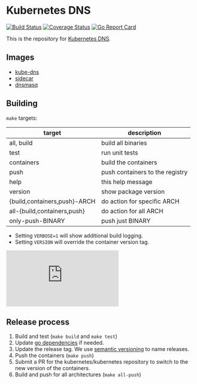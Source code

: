 # Kubernetes DNS

[![Build Status](https://travis-ci.org/kubernetes/dns.svg?branch=master)](https://travis-ci.org/kubernetes/dns)
[![Coverage Status](https://coveralls.io/repos/github/kubernetes/dns/badge.svg?branch=master)](https://coveralls.io/github/kubernetes/dns?branch=master)
[![Go Report Card](https://goreportcard.com/badge/github.com/kubernetes/dns)](https://goreportcard.com/report/github.com/kubernetes/dns)

This is the repository for [Kubernetes DNS](http://kubernetes.io/docs/admin/dns/).

## Images

* [kube-dns](http://kubernetes.io/docs/admin/dns/)
* [sidecar](docs/sidecar/README.md)
* [dnsmasq](images/dnsmasq)

## Building

`make` targets:

| target | description |
| ---- | ---- |
|all, build | build all binaries |
|test       | run unit tests |
|containers | build the containers |
|push       | push containers to the registry |
|help       | this help message |
|version    | show package version |
|{build,containers,push}-ARCH | do action for specific ARCH |
|all-{build,containers,push}  | do action for all ARCH |
|only-push-BINARY             | push just BINARY |

* Setting `VERBOSE=1` will show additional build logging.
* Setting `VERSION` will override the container version tag.

[![Analytics](https://kubernetes-site.appspot.com/UA-36037335-10/GitHub/dns/README.md?pixel)]()

## Release process

1. Build and test (`make build` and `make test`)
1. Update [go dependencies](docs/go-dependencies.md) if needed.
1. Update the release tag. We use [semantic versioning](http://semver.org) to
   name releases.
1. Push the containers (`make push`)
1. Submit a PR for the kubernetes/kubernetes repository to switch to the new
   version of the containers.
1. Build and push for all architectures (`make all-push`)
